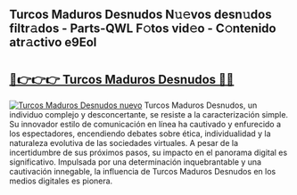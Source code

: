 ## Turcos Maduros Desnudos N𝚞𝚎vos desn𝚞dos filtr𝚊dos - Parts-QWL F𝚘tos vid𝚎o - C𝚘ntenido atr𝚊ctivo e9Eol

# <h2><a href="http://mb18r6.tromn.icu/?c=Turcos+Maduros+Desnudos">🔗👉👉👉 Turcos Maduros Desnudos 🔗🔗</a></h2>

[![Turcos Maduros Desnudos nuevo](https://i.imgur.com/pEAQMta.gif)](http://mb18r6.tromn.icu/?c=Turcos+Maduros+Desnudos)
Turcos Maduros Desnudos, un individuo complejo y desconcertante, se resiste a la caracterización simple. Su innovador estilo de comunicación en línea ha cautivado y enfurecido a los espectadores, encendiendo debates sobre ética, individualidad y la naturaleza evolutiva de las sociedades virtuales. A pesar de la incertidumbre de sus próximos pasos, su impacto en el panorama digital es significativo. Impulsada por una determinación inquebrantable y una cautivación innegable, la influencia de Turcos Maduros Desnudos en los medios digitales es pionera.
